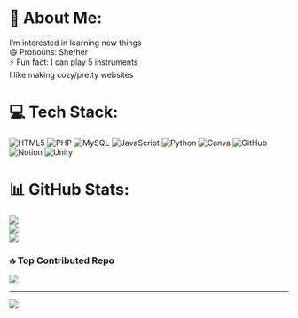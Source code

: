 # 💫 About Me:
I’m interested in learning new things<br>😄 Pronouns: She/her<br>⚡ Fun fact: I can play 5 instruments<br>I like making cozy/pretty websites


# 💻 Tech Stack:
![HTML5](https://img.shields.io/badge/html5-%23E34F26.svg?style=for-the-badge&logo=html5&logoColor=white) ![PHP](https://img.shields.io/badge/php-%23777BB4.svg?style=for-the-badge&logo=php&logoColor=white) ![MySQL](https://img.shields.io/badge/mysql-4479A1.svg?style=for-the-badge&logo=mysql&logoColor=white) ![JavaScript](https://img.shields.io/badge/javascript-%23323330.svg?style=for-the-badge&logo=javascript&logoColor=%23F7DF1E) ![Python](https://img.shields.io/badge/python-3670A0?style=for-the-badge&logo=python&logoColor=ffdd54) ![Canva](https://img.shields.io/badge/Canva-%2300C4CC.svg?style=for-the-badge&logo=Canva&logoColor=white) ![GitHub](https://img.shields.io/badge/github-%23121011.svg?style=for-the-badge&logo=github&logoColor=white) ![Notion](https://img.shields.io/badge/Notion-%23000000.svg?style=for-the-badge&logo=notion&logoColor=white) ![Unity](https://img.shields.io/badge/unity-%23000000.svg?style=for-the-badge&logo=unity&logoColor=white)
# 📊 GitHub Stats:
![](https://github-readme-stats.vercel.app/api?username=Violetz12&theme=dark&hide_border=false&include_all_commits=false&count_private=false)<br/>
![](https://nirzak-streak-stats.vercel.app/?user=Violetz12&theme=dark&hide_border=false)<br/>
![](https://github-readme-stats.vercel.app/api/top-langs/?username=Violetz12&theme=dark&hide_border=false&include_all_commits=false&count_private=false&layout=compact)

### 🔝 Top Contributed Repo
![](https://github-contributor-stats.vercel.app/api?username=Violetz12&limit=5&theme=radical&combine_all_yearly_contributions=true)

---
[![](https://visitcount.itsvg.in/api?id=Violetz12&icon=9&color=10)](https://visitcount.itsvg.in)

<!-- Proudly created with GPRM ( https://gprm.itsvg.in ) -->

